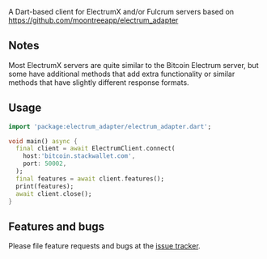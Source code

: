 A Dart-based client for ElectrumX and/or Fulcrum servers based on https://github.com/moontreeapp/electrum_adapter

## Notes

Most ElectrumX servers are quite similar to the Bitcoin Electrum server, but some have additional methods that add extra functionality or similar methods that have slightly different response formats.

## Usage

```dart
import 'package:electrum_adapter/electrum_adapter.dart';

void main() async {
  final client = await ElectrumClient.connect(
    host:'bitcoin.stackwallet.com',
    port: 50002,
  );
  final features = await client.features();
  print(features);
  await client.close();
}
```

## Features and bugs

Please file feature requests and bugs at the [issue tracker][tracker].

[tracker]: https://github.com/cypherstack/electrum_adapter/issues
